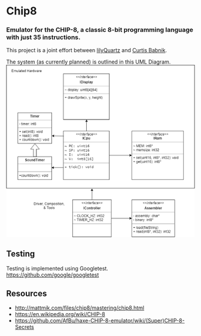 # Chip8
### Emulator for the CHIP-8, a classic 8-bit programming language with just 35 instructions.

This project is a joint effort between [lilyQuartz](https://github.com/lilyQuartz) and [Curtis Babnik](https://github.com/cbabnik).

The system (as currently planned) is outlined in this UML Diagram.
![title](https://github.com/lilyQuartz/Chip8/blob/master/diagrams/Generic%20Diagram.png)

## Testing
Testing is implemented using Googletest.
https://github.com/google/googletest

## Resources
* http://mattmik.com/files/chip8/mastering/chip8.html
* https://en.wikipedia.org/wiki/CHIP-8
* https://github.com/AfBu/haxe-CHIP-8-emulator/wiki/(Super)CHIP-8-Secrets
